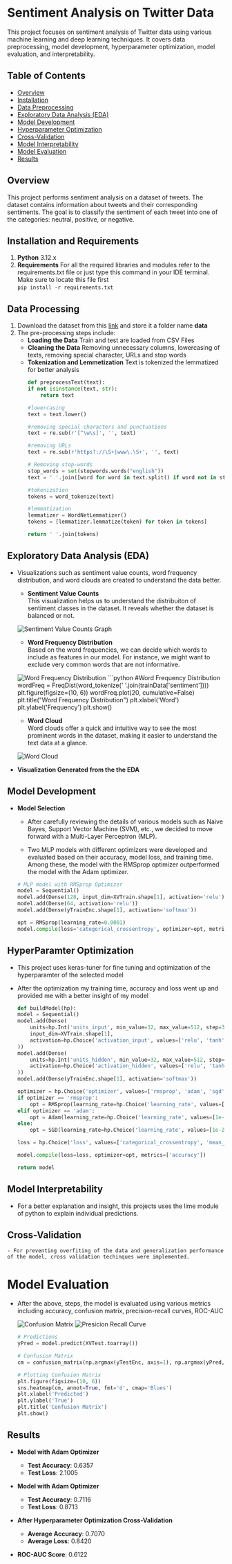 # Sentiment Analysis on Twitter Data

This project focuses on sentiment analysis of Twitter data using various machine learning and deep learning techniques. It covers data preprocessing, model development, hyperparameter optimization, model evaluation, and interpretability.

## Table of Contents
- [Overview](#overview)
- [Installation](#installation)
- [Data Preprocessing](#data-preprocessing)
- [Exploratory Data Analysis (EDA)](#exploratory-data-analysis-eda)
- [Model Development](#model-development)
- [Hyperparameter Optimization](#hyperparameter-optimization)
- [Cross-Validation](#cross-validation)
- [Model Interpretability](#model-interpretability)
- [Model Evaluation](#model-evaluation)
- [Results](#results)

## Overview
This project performs sentiment analysis on a dataset of tweets. The dataset contains information about tweets and their corresponding sentiments. The goal is to classify the sentiment of each tweet into one of the categories: neutral, positive, or negative.

## Installation and Requirements
1. **Python** 3.12.x
2. **Requirements** For all the required libraries and modules refer to the requirements.txt
file or just type this command in your IDE terminal. Make sure to locate this file first<br>
    ``` pip install -r requirements.txt ```

## Data Processing
1. Download the dataset from this <a href="https://www.kaggle.com/datasets/abhi8923shriv/sentiment-analysis-dataset/data?select=train.csv">link</a> and store it a folder name **data**
2. The pre-processing steps include:
    - **Loading the Data** Train and test are loaded from CSV Files
    - **Cleaning the Data** Removing unnecessary columns, lowercasing of texts, removing special character, URLs and stop words
    - **Tokenization and Lemmetization** Text is tokenized the lemmatized for better analysis
        ```python
        def preprocessText(text):
        if not isinstance(text, str):
            return text
        
        #lowercasing
        text = text.lower()
        
        #removing special characters and punctuations
        text = re.sub(r'[^\w\s]', '', text)
        
        #removing URLs
        text = re.sub(r'https?://\S+|www\.\S+', '', text)
        
        # Removing stop-words
        stop_words = set(stopwords.words("english"))
        text = ' '.join([word for word in text.split() if word not in stop_words])
        
        #tokenization
        tokens = word_tokenize(text)
        
        #lemmatization
        lemmatizer = WordNetLemmatizer()
        tokens = [lemmatizer.lemmatize(token) for token in tokens]
        
        return ' '.join(tokens) 

## Exploratory Data Analysis (EDA)
- Visualizations such as sentiment value counts, word frequency distribution, and word clouds are created to understand the data better.

    - **Sentiment Value Counts**<br>
    This visualization helps us to understand the distribuiton of sentiment classes in the dataset. It reveals whether the dataset is balanced or not.

    ![Sentiment Value Counts Graph](EDA/Figure_1.png)

    - **Word Frequency Distribution**<br>
    Based on the word frequencies, we can decide which words to include as features in our model. For instance, we might want to exclude very common words that are not informative.

    ![Word Frequency Distribution](EDA/Figure_3.png)
        ```python
        #Word Frequency Distribution
        wordFreq = FreqDist(word_tokenize(' '.join(trainData['sentiment'])))
        plt.figure(figsize=(10, 6))
        wordFreq.plot(20, cumulative=False)
        plt.title("Word Frequency Distribution")
        plt.xlabel('Word')
        plt.ylabel('Frequency')
        plt.show() 

    - **Word Cloud**<br>
    Word clouds offer a quick and intuitive way to see the most prominent words in the dataset, making it easier to understand the text data at a glance.

    ![Word Cloud](EDA/Figure_4.png)

- **Visualization Generated from the the EDA**

## Model Development

- **Model Selection**

    - After carefully reviewing the details of various models such as Naive Bayes, Support Vector Machine (SVM), etc., we decided to move forward with a Multi-Layer Perceptron (MLP).

    - Two MLP models with different optimizers were developed and evaluated based on their accuracy, model loss, and training time. Among these, the model with the RMSprop optimizer outperformed the model with the Adam optimizer.

    ```python
    # MLP model with RMSprop Optimizer
    model = Sequential()
    model.add(Dense(128, input_dim=XVTrain.shape[1], activation='relu'))
    model.add(Dense(64, activation='relu'))
    model.add(Dense(yTrainEnc.shape[1], activation='softmax'))

    opt = RMSprop(learning_rate=0.0001)
    model.compile(loss='categorical_crossentropy', optimizer=opt, metrics=['accuracy'])

## HyperParamter Optimization

- This project uses keras-tuner for fine tuning and optimization of the hyperparamter of the selected model

- After the optimization my training time, accuracy and loss went up and provided me with a better insight of my model 

    ```python
    def buildModel(hp):
    model = Sequential()
    model.add(Dense(
        units=hp.Int('units_input', min_value=32, max_value=512, step=32),
        input_dim=XVTrain.shape[1],
        activation=hp.Choice('activation_input', values=['relu', 'tanh', 'sigmoid'])
    ))
    model.add(Dense(
        units=hp.Int('units_hidden', min_value=32, max_value=512, step=32),
        activation=hp.Choice('activation_hidden', values=['relu', 'tanh', 'sigmoid'])
    ))
    model.add(Dense(yTrainEnc.shape[1], activation='softmax'))
    
    optimizer = hp.Choice('optimizer', values=['rmsprop', 'adam', 'sgd'])
    if optimizer == 'rmsprop':
        opt = RMSprop(learning_rate=hp.Choice('learning_rate', values=[1e-2, 1e-3, 1e-4]))
    elif optimizer == 'adam':
        opt = Adam(learning_rate=hp.Choice('learning_rate', values=[1e-2, 1e-3, 1e-4]))
    else:
        opt = SGD(learning_rate=hp.Choice('learning_rate', values=[1e-2, 1e-3, 1e-4]))

    loss = hp.Choice('loss', values=['categorical_crossentropy', 'mean_squared_error'])
    
    model.compile(loss=loss, optimizer=opt, metrics=['accuracy'])
    
    return model

## Model Interpretability

 - For a better explanation and insight, this projects uses the lime module of python to explain individual predictions. 

## Cross-Validation

    - For preventing overfiting of the data and generalization performance of the model, cross validation techinques were implemented. 

# Model Evaluation

- After the above, steps, the model is evaluated using various metrics including accuracy, confusion matrix, precision-recall curves, ROC-AUC

    ![Confusion Matrix](EDA/Figure_5.png "Confusion Matrix")
    ![Presicion Recall Curve](EDA/Figure_6.png "Precision Recall Curve")

    ```python 
    # Predictions
    yPred = model.predict(XVTest.toarray())

    # Confusion Matrix
    cm = confusion_matrix(np.argmax(yTestEnc, axis=1), np.argmax(yPred, axis=1))

    # Plotting Confusion Matrix
    plt.figure(figsize=(10, 6))
    sns.heatmap(cm, annot=True, fmt='d', cmap='Blues')
    plt.xlabel('Predicted')
    plt.ylabel('True')
    plt.title('Confusion Matrix')
    plt.show()

## Results

- **Model with Adam Optimizer**

    - **Test Accuracy**: 0.6357
    - **Test Loss**: 2.1005

- **Model with Adam Optimizer**

    - **Test Accuracy**: 0.7116
    - **Test Loss**: 0.8713

- **After Hyperparameter Optimization Cross-Validation**

    - **Average Accuracy**: 0.7070
    - **Average Loss**: 0.8420

- **ROC-AUC Score**: 0.6122
